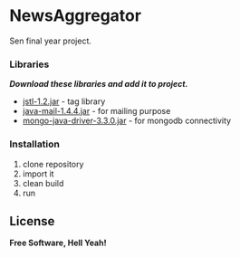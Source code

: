 # NewsAggregator
Sen final year project.

### Libraries

***Download these libraries and add it to project.***

* [jstl-1.2.jar](http://www.java2s.com/Code/JarDownload/jstl/jstl-1.2.jar.zip) - tag library
* [java-mail-1.4.4.jar](http://www.java2s.com/Code/JarDownload/java-mail/java-mail-1.4.4.jar.zip) - for mailing purpose
* [mongo-java-driver-3.3.0.jar](http://central.maven.org/maven2/org/mongodb/mongo-java-driver/3.3.0/mongo-java-driver-3.3.0.jar) - for mongodb connectivity

### Installation
1. clone repository
2. import it
3. clean build
4. run

License
----
**Free Software, Hell Yeah!**
